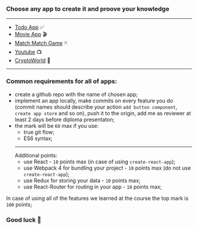 ### Choose any app to create it and proove your knowledge

---

- [Todo App](./todo.md) ✅
- [Movie App](./movies.md) 🎬
- [Match Match Game](./match-match-game.md) 🃏
- [Youtube](./youtube.md) 📺
- [CryptoWorld](./crypto-world.md) 💸

---

### Common requirements for all of apps:

- create a github repo with the name of chosen app;
- implement an app locally, make commits on every feature you do (commit names should describe your action `add button component`, `create app store` and so on), push it to the origin, add me as reviewer at least 2 days before diploma presentaton;
- the mark will be `60` max if you use:
  - true git flow;
  - ES6 syntax;
  ***
  Additional points:
  - use React - `10` points max (in case of using `create-react-app`);
  - use Webpack 4 for bundling your project - `10` points max (do not use `create-react-app`);
  - use Redux for storing your data - `10` points max;
  - use React-Router for routing in your app - `10` points max;

In case of using all of the features we learned at the course the top mark is `100` points;

### Good luck 🤞
